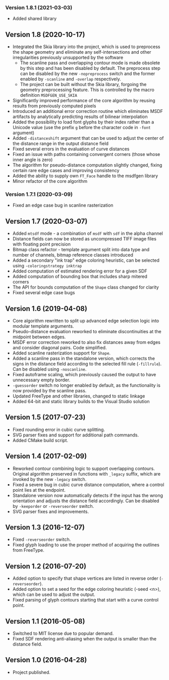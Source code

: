 ### Version 1.8.1 (2021-03-03)

- Added shared library

## Version 1.8 (2020-10-17)

- Integrated the Skia library into the project, which is used to preprocess the shape geometry and eliminate any self-intersections and other irregularities previously unsupported by the software
    - The scanline pass and overlapping contour mode is made obsolete by this step and has been disabled by default. The preprocess step can be disabled by the new `-nopreprocess` switch and the former enabled by `-scanline` and `-overlap` respectively.
    - The project can be built without the Skia library, forgoing the geometry preprocessing feature. This is controlled by the macro definition `MSDFGEN_USE_SKIA`
- Significantly improved performance of the core algorithm by reusing results from previously computed pixels
- Introduced an additional error correction routine which eliminates MSDF artifacts by analytically predicting results of bilinear interpolation
- Added the possibility to load font glyphs by their index rather than a Unicode value (use the prefix `g` before the character code in `-font` argument)
- Added `-distanceshift` argument that can be used to adjust the center of the distance range in the output distance field
- Fixed several errors in the evaluation of curve distances
- Fixed an issue with paths containing convergent corners (those whose inner angle is zero)
- The algorithm for pseudo-distance computation slightly changed, fixing certain rare edge cases and improving consistency
- Added the ability to supply own `FT_Face` handle to the msdfgen library
- Minor refactor of the core algorithm

### Version 1.7.1 (2020-03-09)

- Fixed an edge case bug in scanline rasterization

## Version 1.7 (2020-03-07)

- Added `mtsdf` mode - a combination of `msdf` with `sdf` in the alpha channel
- Distance fields can now be stored as uncompressed TIFF image files with floating point precision
- Bitmap class refactor - template argument split into data type and number of channels, bitmap reference classes introduced
- Added a secondary "ink trap" edge coloring heuristic, can be selected using `-coloringstrategy inktrap`
- Added computation of estimated rendering error for a given SDF
- Added computation of bounding box that includes sharp mitered corners
- The API for bounds computation of the `Shape` class changed for clarity
- Fixed several edge case bugs

## Version 1.6 (2019-04-08)

- Core algorithm rewritten to split up advanced edge selection logic into modular template arguments.
- Pseudo-distance evaluation reworked to eliminate discontinuities at the midpoint between edges.
- MSDF error correction reworked to also fix distances away from edges and consider diagonal pairs. Code simplified.
- Added scanline rasterization support for `Shape`.
- Added a scanline pass in the standalone version, which corrects the signs in the distance field according to the selected fill rule (`-fillrule`). Can be disabled using `-noscanline`.
- Fixed autoframe scaling, which previously caused the output to have unnecessary empty border.
- `-guessorder` switch no longer enabled by default, as the functionality is now provided by the scanline pass.
- Updated FreeType and other libraries, changed to static linkage
- Added 64-bit and static library builds to the Visual Studio solution

## Version 1.5 (2017-07-23)

- Fixed rounding error in cubic curve splitting.
- SVG parser fixes and support for additional path commands.
- Added CMake build script.

## Version 1.4 (2017-02-09)

- Reworked contour combining logic to support overlapping contours. Original algorithm preserved in functions with `_legacy` suffix, which are invoked by the new `-legacy` switch.
- Fixed a severe bug in cubic curve distance computation, where a control point lies at the endpoint.
- Standalone version now automatically detects if the input has the wrong orientation and adjusts the distance field accordingly. Can be disabled by `-keeporder` or `-reverseorder` switch.
- SVG parser fixes and improvements.

## Version 1.3 (2016-12-07)

- Fixed `-reverseorder` switch.
- Fixed glyph loading to use the proper method of acquiring the outlines from FreeType.

## Version 1.2 (2016-07-20)

- Added option to specify that shape vertices are listed in reverse order (`-reverseorder`).
- Added option to set a seed for the edge coloring heuristic (-seed \<n\>), which can be used to adjust the output.
- Fixed parsing of glyph contours starting that start with a curve control point.

## Version 1.1 (2016-05-08)

- Switched to MIT license due to popular demand.
- Fixed SDF rendering anti-aliasing when the output is smaller than the distance field.

## Version 1.0 (2016-04-28)

- Project published.
